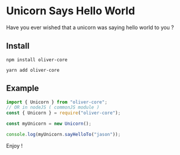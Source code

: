 # Unicorn Says Hello World

Have you ever wished that a unicorn was saying hello world to you ?

## Install

```
npm install oliver-core

yarn add oliver-core
```

## Example

```ts
import { Unicorn } from "oliver-core";
// OR in nodeJS ( commonJS module )
const { Unicorn } = require("oliver-core");

const myUnicorn = new Unicorn();

console.log(myUnicorn.sayHelloTo("jason"));
```

Enjoy !
